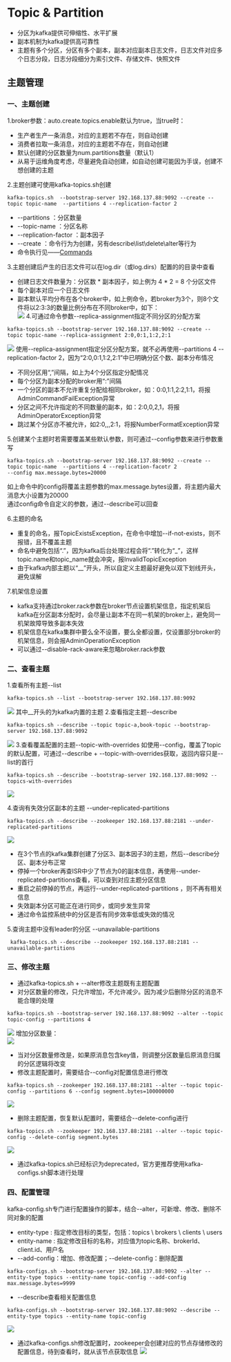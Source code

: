 # Topic & Partition
- 分区为kafka提供可伸缩性、水平扩展
- 副本机制为kafka提供高可靠性
- 主题有多个分区，分区有多个副本，副本对应副本日志文件，日志文件对应多个日志分段，日志分段细分为索引文件、存储文件、快照文件
## 主题管理
### 一、主题创建
1.broker参数：auto.create.topics.enable默认为true，当true时：
- 生产者生产一条消息，对应的主题若不存在，则自动创建
- 消费者拉取一条消息，对应的主题若不存在，则自动创建
- 默认创建的分区数量为num.partitions数量（默认1）
- 从易于运维角度考虑，尽量避免自动创建，如自动创建可能因为手误，创建不想创建的主题  
 
2.主题创建可使用kafka-topics.sh创建
```
kafka-topics.sh  --bootstrap-server 192.168.137.88:9092 --create --topic topic-name  --partitions 4 --replication-factor 2
```
- --partitions ：分区数量
- --topic-name ：分区名称
- --replication-factor ：副本因子
- --create ：命令行为为创建，另有describe\list\delete\alter等行为   
- 命令执行见——[Commands](https://github.com/mihumouse/Kafka-Notes/blob/main/notes/99Commands.md)

3.主题创建后产生的日志文件可以在log.dir（或log.dirs）配置的的目录中查看
- 创建日志文件数量为：分区数 * 副本因子，如上例为 4 * 2 = 8 个分区文件
- 每个副本对应一个日志文件
- 副本默认平均分布在各个broker中，如上例命令，若broker为3个，则8个文件将以2:3:3的数量比例分布在不同broker中，如下：     
![](pic/06Topic&Partition/replica.png) 
4.可通过命令参数--replica-assignment指定不同分区的分配方案   
```
kafka-topics.sh --bootstrap-server 192.168.137.88:9092 --create --topic topic-name --replica-assignment 2:0,0:1,1:2,2:1
```
![](pic/06Topic&Partition/replica_assignment.png)
使用--replica-assignment指定分区分配方案，就不必再使用--partitions 4 --replication-factor 2，因为“2:0,0:1,1:2,2:1”中已明确分区个数、副本分布情况

- 不同分区用“,”间隔，如上为4个分区指定分配情况
- 每个分区为副本分配的broker用“:”间隔
- 一个分区的副本不允许重复分配给相同broker，如：0:0,1:1,2:2,1:1，将报AdminCommandFailException异常
- 分区之间不允许指定的不同数量的副本，如：2:0,0,2,1，将报AdminOperatorException异常
- 跳过某个分区亦不被允许，如2:0,,,2:1，将报NumberFormatException异常

5.创建某个主题时若需要覆盖某些默认参数，则可通过--config参数来进行参数重写
```
kafka-topics.sh --bootstrap-server 192.168.137.88:9092 --create --topic topic-name  --partitions 4 --replication-facotr 2
--config max.message.bytes=20000
```
如上命令中的config将覆盖主题参数的max.message.bytes设置，将主题内最大消息大小设置为20000   
通过config命令自定义的参数，通过--describe可以回查

6.主题的命名
- 重复的命名，报TopicExistsException，在命令中增加--if-not-exists，则不报错，且不覆盖主题
- 命名中避免包括“.”，因为kafka后台处理过程会将“.”转化为“_”，这样topic.name和topic_name就会冲突，报InvalidTopicException
- 由于kafka内部主题以“__”开头，所以自定义主题最好避免以双下划线开头，避免误解

7.机架信息设置
- kafka支持通过broker.rack参数在broker节点设置机架信息，指定机架后kafka在分区副本分配时，会尽量让副本不在同一机架的broker上，避免同一机架故障导致多副本失效
- 机架信息在kafka集群中要么全不设置，要么全都设置，仅设置部分broker的机架信息，则会报AdminOperationException
- 可以通过--disable-rack-aware来忽略broker.rack参数

### 二、查看主题
1.查看所有主题--list
```
kafka-topics.sh --list --bootstrap-server 192.168.137.88:9092
```
![](pic/06Topic&Partition/list_topic.png)
其中__开头的为kafka内置的主题
2.查看指定主题--describe
```
kafka-topics.sh --describe --topic topic-a,book-topic --bootstrap-server 192.168.137.88:9092
```
![](pic/06Topic&Partition/describe_topics.png)
3.查看覆盖配置的主题--topic-with-overrides
如使用--config，覆盖了topic的默认配置，可通过--describe + --topic-with-overrides获取，返回内容只是--list的首行
```
kafka-topics.sh --describe --bootstrap-server 192.168.137.88:9092 --topics-with-overrides
```
![](pic/06Topic&Partition/overrides.png)

4.查询有失效分区副本的主题 --under-replicated-partitions 
```
kafka-topics.sh --describe --zookeeper 192.168.137.88:2181 --under-replicated-partitions 
```
![](pic/06Topic&Partition/under-replication-partitions.png)   
- 在3个节点的kafka集群创建了分区3、副本因子3的主题，然后--describe分区、副本分布正常
- 停掉一个broker再查ISR中少了节点为0的副本信息，再使用--under-replicated-partitions查看，可以查到对应主题分区信息
- 重启之前停掉的节点，再运行--under-replicated-partitions ，则不再有相关信息
- 失效副本分区可能正在进行同步，或同步发生异常
- 通过命令监控系统中的分区是否有同步效率低或失效的情况

5.查询主题中没有leader的分区 --unavailable-partitions
```
 kafka-topics.sh --describe --zookeeper 192.168.137.88:2181 --unavailable-partitions 
```

### 三、修改主题
- 通过kafka-topics.sh + --alter修改主题既有主题配置
- 对分区数量的修改，只允许增加，不允许减少。因为减少后删除分区的消息不能合理的处理
```
kafka-topics.sh --bootstrap-server 192.168.137.88:9092 --alter --topic topic-config --partitions 4 
```

![](pic/06Topic&Partition/alter_create.png)
增加分区数量：      
![](pic/06Topic&Partition/alter_partitions.png)   
- 当对分区数量修改是，如果原消息包含key值，则调整分区数量后原消息归属的分区逻辑将改变
- 修改主题配置时，需要结合--config对配置信息进行修改
```
kafka-topics.sh --zookeeper 192.168.137.88:2181 --alter --topic topic-config --partitions 6 --config segment.bytes=100000000
```
![](pic/06Topic&Partition/alter_config.png)   
- 删除主题配置，恢复默认配置时，需要结合--delete-config进行
```
kafka-topics.sh --zookeeper 192.168.137.88:2181 --alter --topic topic-config --delete-config segment.bytes
```
![](pic/06Topic&Partition/alter_delete_config.png)   
- 通过kafka-topics.sh已经标识为deprecated，官方更推荐使用kafka-configs.sh脚本进行处理

### 四、配置管理
kafka-config.sh专门进行配置操作的脚本，结合--alter，可新增、修改、删除不同对象的配置
- entity-type : 指定修改目标的类型，包括：topics \ brokers \ clients \ users
- entity-name : 指定修改目标的名称，对应值为topic名称、brokerId、client.id、用户名
- --add-config：增加、修改配置；--delete-config：删除配置
```
kafka-configs.sh --bootstrap-server 192.168.137.88:9092 --alter --entity-type topics --entity-name topic-config --add-config max.message.bytes=9999
```
- --describe查看相关配置信息
```
kafka-configs.sh --bootstrap-server 192.168.137.88:9092 --describe --entity-type topics --entity-name topic-config
```
![](pic/06Topic&Partition/kafka-config-add.png)   
- 通过kafka-configs.sh修改配置时，zookeeper会创建对应的节点存储修改的配置信息，待到查看时，就从该节点获取信息
![](pic/06Topic&Partition/zkCli-topics.png)   
